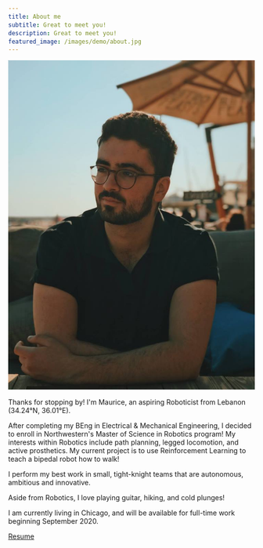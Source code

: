 ```yaml
---
title: About me
subtitle: Great to meet you!
description: Great to meet you!
featured_image: /images/demo/about.jpg
---
```

![me](/images/me.jpg)

Thanks for stopping by! I'm Maurice, an aspiring Roboticist from Lebanon (34.24°N, 36.01°E). 

After completing my BEng in Electrical & Mechanical Engineering, I decided to enroll in Northwestern's Master of Science in Robotics program! My interests within Robotics include path planning, legged locomotion, and active prosthetics. My current project is to use Reinforcement Learning to teach a bipedal robot how to walk!

I perform my best work in small, tight-knight teams that are autonomous, ambitious and innovative. 

Aside from Robotics, I love playing guitar, hiking, and cold plunges! 

I am currently living in Chicago, and will be available for full-time work beginning September 2020.

<a href="/images/MR.pdf" class="button button--large" download="MR.pdf">Resume</a>